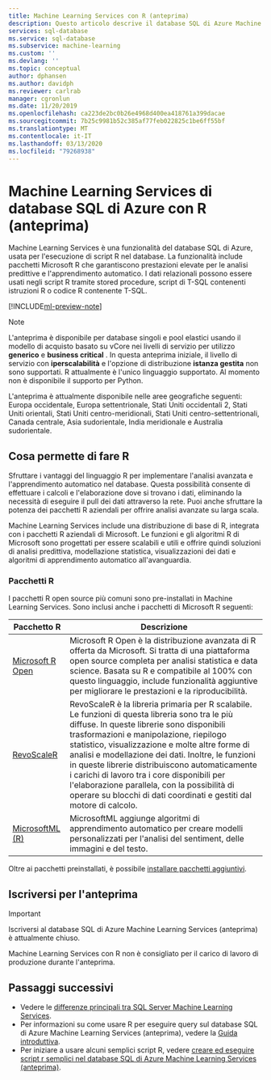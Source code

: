 ```yaml
---
title: Machine Learning Services con R (anteprima)
description: Questo articolo descrive il database SQL di Azure Machine Learning Services (con R) e ne illustra il funzionamento.
services: sql-database
ms.service: sql-database
ms.subservice: machine-learning
ms.custom: ''
ms.devlang: ''
ms.topic: conceptual
author: dphansen
ms.author: davidph
ms.reviewer: carlrab
manager: cgronlun
ms.date: 11/20/2019
ms.openlocfilehash: ca223de2bc0b26e4968d400ea418761a399dacae
ms.sourcegitcommit: 7b25c9981b52c385af77feb022825c1be6ff55bf
ms.translationtype: MT
ms.contentlocale: it-IT
ms.lasthandoff: 03/13/2020
ms.locfileid: "79268938"
---
```

# <a name="azure-sql-database-machine-learning-services-with-r-preview"></a>Machine Learning Services di database SQL di Azure con R (anteprima)

Machine Learning Services è una funzionalità del database SQL di Azure, usata per l'esecuzione di script R nel database. La funzionalità include pacchetti Microsoft R che garantiscono prestazioni elevate per le analisi predittive e l'apprendimento automatico. I dati relazionali possono essere usati negli script R tramite stored procedure, script di T-SQL contenenti istruzioni R o codice R contenente T-SQL.

[!INCLUDE[ml-preview-note](../../includes/sql-database-ml-preview-note.md)]

> [!NOTE]
> L'anteprima è disponibile per database singoli e pool elastici usando il modello di acquisto basato su vCore nei livelli di servizio per utilizzo **generico** e **business critical** . In questa anteprima iniziale, il livello di servizio con **iperscalabilità** e l'opzione di distribuzione **istanza gestita** non sono supportati. R attualmente è l'unico linguaggio supportato. Al momento non è disponibile il supporto per Python.
>
> L'anteprima è attualmente disponibile nelle aree geografiche seguenti: Europa occidentale, Europa settentrionale, Stati Uniti occidentali 2, Stati Uniti orientali, Stati Uniti centro-meridionali, Stati Uniti centro-settentrionali, Canada centrale, Asia sudorientale, India meridionale e Australia sudorientale.

## <a name="what-you-can-do-with-r"></a>Cosa permette di fare R

Sfruttare i vantaggi del linguaggio R per implementare l'analisi avanzata e l'apprendimento automatico nel database. Questa possibilità consente di effettuare i calcoli e l'elaborazione dove si trovano i dati, eliminando la necessità di eseguire il pull dei dati attraverso la rete. Puoi anche sfruttare la potenza dei pacchetti R aziendali per offrire analisi avanzate su larga scala.

Machine Learning Services include una distribuzione di base di R, integrata con i pacchetti R aziendali di Microsoft. Le funzioni e gli algoritmi R di Microsoft sono progettati per essere scalabili e utili e offrire quindi soluzioni di analisi predittiva, modellazione statistica, visualizzazioni dei dati e algoritmi di apprendimento automatico all'avanguardia.

### <a name="r-packages"></a>Pacchetti R

I pacchetti R open source più comuni sono pre-installati in Machine Learning Services. Sono inclusi anche i pacchetti di Microsoft R seguenti:

| Pacchetto R | Descrizione|
|-|-|
| [Microsoft R Open](https://mran.microsoft.com/rro) | Microsoft R Open è la distribuzione avanzata di R offerta da Microsoft. Si tratta di una piattaforma open source completa per analisi statistica e data science. Basata su R e compatibile al 100% con questo linguaggio, include funzionalità aggiuntive per migliorare le prestazioni e la riproducibilità. |
| [RevoScaleR](https://docs.microsoft.com/sql/advanced-analytics/r/ref-r-revoscaler) | RevoScaleR è la libreria primaria per R scalabile. Le funzioni di questa libreria sono tra le più diffuse. In queste librerie sono disponibili trasformazioni e manipolazione, riepilogo statistico, visualizzazione e molte altre forme di analisi e modellazione dei dati. Inoltre, le funzioni in queste librerie distribuiscono automaticamente i carichi di lavoro tra i core disponibili per l'elaborazione parallela, con la possibilità di operare su blocchi di dati coordinati e gestiti dal motore di calcolo. |
| [MicrosoftML (R)](https://docs.microsoft.com/sql/advanced-analytics/r/ref-r-microsoftml) | MicrosoftML aggiunge algoritmi di apprendimento automatico per creare modelli personalizzati per l'analisi del sentiment, delle immagini e del testo. |

Oltre ai pacchetti preinstallati, è possibile [installare pacchetti aggiuntivi](sql-database-machine-learning-services-add-r-packages.md).

<a name="signup"></a>

## <a name="sign-up-for-the-preview"></a>Iscriversi per l'anteprima

> [!IMPORTANT]
> Iscriversi al database SQL di Azure Machine Learning Services (anteprima) è attualmente chiuso.

Machine Learning Services con R non è consigliato per il carico di lavoro di produzione durante l'anteprima.

## <a name="next-steps"></a>Passaggi successivi

- Vedere le [differenze principali tra SQL Server Machine Learning Services](sql-database-machine-learning-services-differences.md).
- Per informazioni su come usare R per eseguire query sul database SQL di Azure Machine Learning Services (anteprima), vedere la [Guida introduttiva](sql-database-connect-query-r.md).
- Per iniziare a usare alcuni semplici script R, vedere [creare ed eseguire script r semplici nel database SQL di Azure Machine Learning Services (anteprima)](sql-database-quickstart-r-create-script.md).
